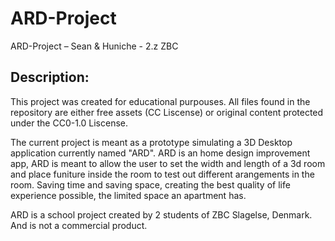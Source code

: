 # ARD-Project
ARD-Project – Sean &amp; Huniche - 2.z ZBC

## Description:
This project was created for educational purpouses.
All files found in the repository are either free assets (CC Liscense)
or original content protected under the CC0-1.0 Liscense.

The current project is meant as a prototype simulating a 3D Desktop application
currently named "ARD". ARD is an home design improvement app, ARD is meant to allow
the user to set the width and length of a 3d room and place funiture inside the room
to test out different arangements in the room. Saving time and saving space,
creating the best quality of life experience possible, the limited space an apartment has.

ARD is a school project created by 2 students of ZBC Slagelse, Denmark.
And is not a commercial product.